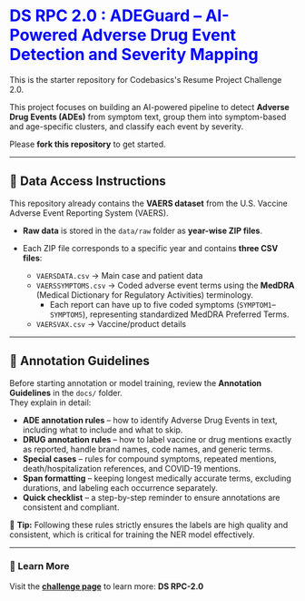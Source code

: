 <h1 style="color:blue;"><b>DS RPC 2.0 : ADEGuard – AI-Powered Adverse Drug Event Detection and Severity Mapping</b></h1>

This is the starter repository for Codebasics's Resume Project Challenge 2.0.  

This project focuses on building an AI-powered pipeline to detect **Adverse Drug Events (ADEs)** from symptom text, group them into symptom-based and age-specific clusters, and classify each event by severity.

Please **fork this repository** to get started.

---


## 📂 Data Access Instructions

This repository already contains the **VAERS dataset** from the U.S. Vaccine Adverse Event Reporting System (VAERS).

- **Raw data** is stored in the `data/raw` folder as **year-wise ZIP files**.
- Each ZIP file corresponds to a specific year and contains **three CSV files**:
  
  - `VAERSDATA.csv` → Main case and patient data  
  - `VAERSSYMPTOMS.csv` → Coded adverse event terms using the **MedDRA** (Medical Dictionary for Regulatory Activities) terminology.  
     - Each report can have up to five coded symptoms (`SYMPTOM1`–`SYMPTOM5`), representing standardized MedDRA Preferred Terms.  
  - `VAERSVAX.csv` → Vaccine/product details  


---

## 📝 Annotation Guidelines

Before starting annotation or model training, review the **Annotation Guidelines** in the `docs/` folder.  
They explain in detail:

- **ADE annotation rules** – how to identify Adverse Drug Events in text, including what to include and what to skip.
- **DRUG annotation rules** – how to label vaccine or drug mentions exactly as reported, handle brand names, code names, and generic terms.
- **Special cases** – rules for compound symptoms, repeated mentions, death/hospitalization references, and COVID-19 mentions.
- **Span formatting** – keeping longest medically accurate terms, excluding durations, and labeling each occurrence separately.
- **Quick checklist** – a step-by-step reminder to ensure annotations are consistent and compliant.

📌 **Tip:** Following these rules strictly ensures the labels are high quality and consistent, which is critical for training the NER model effectively.

---

### 📌 Learn More
Visit the **[challenge page](https://codebasics.io/)** to learn more: **DS RPC-2.0**
